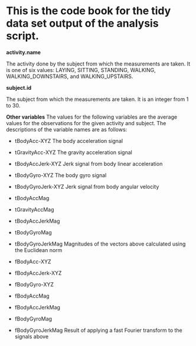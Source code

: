 # This is the code book for the tidy data set output of the analysis script.

**activity.name**

The activity done by the subject from which the measurements are taken. It is one of six values: LAYING, SITTING, STANDING, WALKING, WALKING_DOWNSTAIRS, and WALKING_UPSTAIRS.

**subject.id**

The subject from which the measurements are taken. It is an integer from 1 to 30.

**Other variables**
The values for the following variables are the average values for the observations for the given activity and subject. The descriptions of the variable names are as follows:

* tBodyAcc-XYZ
The body acceleration signal

* tGravityAcc-XYZ
The gravity acceleration signal

* tBodyAccJerk-XYZ
Jerk signal from body linear acceleration

* tBodyGyro-XYZ
The body gyro signal

* tBodyGyroJerk-XYZ
Jerk signal from body angular velocity

* tBodyAccMag
* tGravityAccMag
* tBodyAccJerkMag
* tBodyGyroMag
* tBodyGyroJerkMag
Magnitudes of the vectors above calculated using the Euclidean norm

* fBodyAcc-XYZ
* fBodyAccJerk-XYZ
* fBodyGyro-XYZ
* fBodyAccMag
* fBodyAccJerkMag
* fBodyGyroMag
* fBodyGyroJerkMag
Result of applying a fast Fourier transform to the signals above